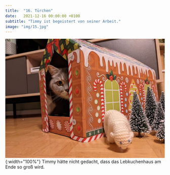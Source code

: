 ```yaml
---
title:  "16. Türchen"
date:   2021-12-16 00:00:00 +0100
subtitle: "Timmy ist begeistert von seiner Arbeit."
image: "img/15.jpg"
---
```


![Timmy](../img/15.jpg){:width="100%"}
Timmy hätte nicht gedacht, dass das Lebkuchenhaus am Ende so groß wird.